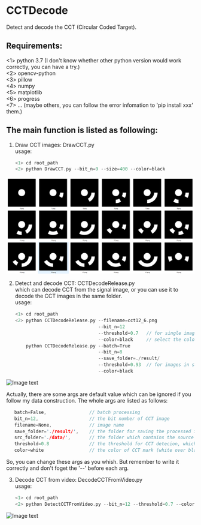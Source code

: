 CCTDecode 
=============== 

 Detect and decode the CCT (Circular Coded Target). <br>

Requirements: 
---------------- 

<1> python 3.7 (I don't know whether other python version would work correctly, you can have a try.) <br>
<2> opencv-python <br>
<3> pillow <br>
<4> numpy <br>
<5> matplotlib <br>
<6> progress <br>
<7> ... (maybe others, you can follow the error infomation to 'pip install xxx' them.) <br>
 
The main function is listed as following:
-----------------------------------------

1. Draw CCT images: DrawCCT.py <br>
   usage: <br>
   ``` c
   <1> cd root_path 
   <2> python DrawCCT.py --bit_n=9 --size=400 --color=black      
   ```
![Image text](https://github.com/poxiao2/image-store/blob/master/CCT/cct12_1.png)
   
2. Detect and decode CCT: CCTDecodeRelease.py <br>
   which can decode CCT from the signal image, or you can use it to decode the CCT images in the same folder. <br>
   usage: <br>  
   ``` c
   <1> cd root_path    
   <2> python CCTDecodeRelease.py --filename=cct12_6.png 
                                  --bit_n=12                                        
                                  --threshold=0.7   // for single image   
                                  --color=black     // select the color of CCT mark (white over black / black over white)                                     
       python CCTDecodeRelease.py --batch=True 
                                  --bit_n=8                              
                                  --save_folder=./result/                                    
                                  --threshold=0.93  // for images in same folder
                                  --color=black 
     ```                                   
![Image text](https://github.com/poxiao2/image-store/blob/master/CCT/cct12.png)

Actually, there are some args are default value which can be ignored if you follow my data construction. The whole args are listed as follows: <br>
``` c
   batch=False,                // batch processing 
   bit_n=12,                   // the bit number of CCT image 
   filename=None,              // image name 
   save_folder='./result/',    // the folder for saving the processed images 
   src_folder='./data/',       // the folder which contains the source images 
   threshold=0.8               // the threshold for CCT detecion, which is between 0 and 1. 
   color=white                 // the color of CCT mark (white over black / black over white)
```
So, you can change these args as you whish. But remember to write it correctly and don't foget the '--' before each arg. <br>

3. Decode CCT from video: DecodeCCTFromVideo.py <br>
   usage: <br>
   ``` c
   <1> cd root_path 
   <2> python DetectCCTFromVideo.py --bit_n=12 --threshold=0.7 --color=white
   ```                                 
![Image text](https://github.com/poxiao2/image-store/blob/master/CCT/CCT.gif)
